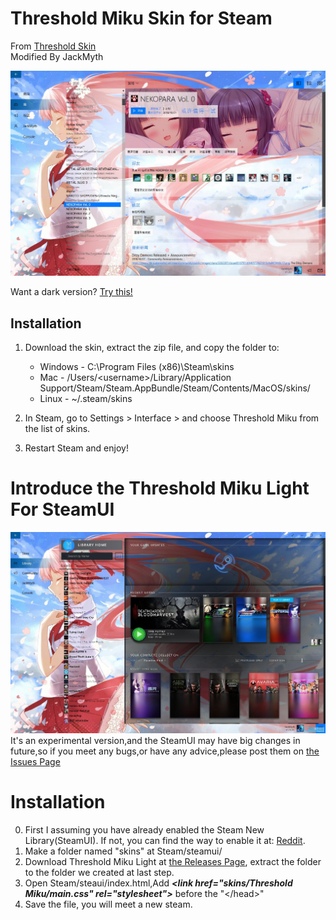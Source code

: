 # Threshold Miku Skin for Steam
From [Threshold Skin](https://github.com/Edgarware/Threshold-Skin)  
Modified By JackMyth  


![](Previews/Main.jpg)

Want a dark version? [Try this!](https://github.com/Jack-Myth/Threshold-Miku/tree/master)

## Installation
1. Download the skin, extract the zip file, and copy the folder to:
   * Windows - C:\Program Files (x86)\Steam\skins
   * Mac - /Users/\<username\>/Library/Application Support/Steam/Steam.AppBundle/Steam/Contents/MacOS/skins/
   * Linux - ~/.steam/skins

2. In Steam, go to Settings > Interface > and choose Threshold Miku from the list of skins.

3. Restart Steam and enjoy!

# Introduce the Threshold Miku Light For SteamUI
![](Previews/SteamNewLibrary.jpg)
It's an experimental version,and the SteamUI may have big changes in future,so if you meet any bugs,or have any advice,please post them on [the Issues Page](https://github.com/Jack-Myth/Threshold-Miku/issues)
# Installation
0. First I assuming you have already enabled the Steam New Library(SteamUI). If not, you can find the way to enable it at: [Reddit](https://www.reddit.com/r/Steam/comments/bymgzm/heres_how_you_get_the_new_steam_library_to_work/).
2. Make a folder named "skins" at Steam/steamui/
3. Download Threshold Miku Light at [the Releases Page](https://github.com/Jack-Myth/Threshold-Miku/releases), extract the folder to the folder we created at last step.
4. Open Steam/steaui/index.html,Add ***\<link href="skins/Threshold Miku/main.css" rel="stylesheet"\>*** before the "\</head\>"
5. Save the file, you will meet a new steam.
